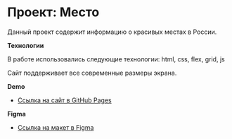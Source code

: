 # Проект: Место

Данный проект содержит информацию о красивых местах в России. 

**Технологии**

В работе использовались следующие технологии: html, css, flex, grid, js 

Сайт поддерживает все современные размеры экрана.

**Demo**
* [Ссылка на сайт в GitHub Pages](https://buldenkovanton.github.io/mesto/)

**Figma**

* [Ссылка на макет в Figma](https://www.figma.com/file/2cn9N9jSkmxD84oJik7xL7/JavaScript.-Sprint-4?node-id=0%3A1)